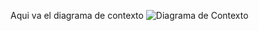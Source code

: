 Aqui va el diagrama de contexto
![Diagrama de Contexto](https://github.com/sebastianguerra/GRP-03-2024-PROYINF/assets/53586605/224c2444-e08e-47be-9088-967bbd8c64b9)
